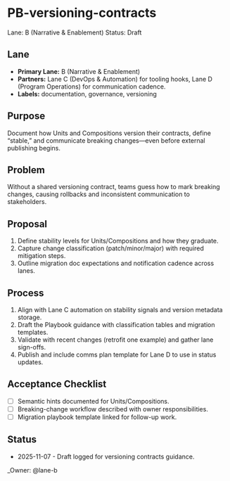 # PB-versioning-contracts

Lane: B (Narrative & Enablement)
Status: Draft

## Lane

- **Primary Lane:** B (Narrative & Enablement)
- **Partners:** Lane C (DevOps & Automation) for tooling hooks, Lane D (Program Operations) for communication cadence.
- **Labels:** documentation, governance, versioning

## Purpose

Document how Units and Compositions version their contracts, define “stable,” and communicate breaking changes—even before external publishing begins.

## Problem

Without a shared versioning contract, teams guess how to mark breaking changes, causing rollbacks and inconsistent communication to stakeholders.

## Proposal

1. Define stability levels for Units/Compositions and how they graduate.
2. Capture change classification (patch/minor/major) with required mitigation steps.
3. Outline migration doc expectations and notification cadence across lanes.

## Process

1. Align with Lane C automation on stability signals and version metadata storage.
2. Draft the Playbook guidance with classification tables and migration templates.
3. Validate with recent changes (retrofit one example) and gather lane sign-offs.
4. Publish and include comms plan template for Lane D to use in status updates.

## Acceptance Checklist

- [ ] Semantic hints documented for Units/Compositions.
- [ ] Breaking-change workflow described with owner responsibilities.
- [ ] Migration playbook template linked for follow-up work.

## Status

- 2025-11-07 - Draft logged for versioning contracts guidance.

<!-- prettier-ignore -->
_Owner: @lane-b
